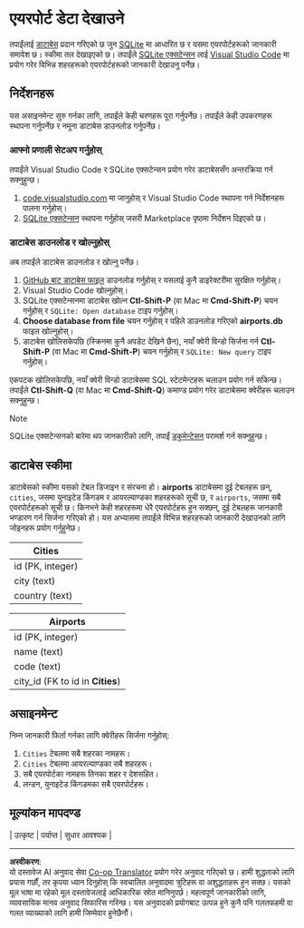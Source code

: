 <!--
CO_OP_TRANSLATOR_METADATA:
{
  "original_hash": "25b37acdfb2452917c1aa2e2ca44317a",
  "translation_date": "2025-10-24T09:54:27+00:00",
  "source_file": "2-Working-With-Data/05-relational-databases/assignment.md",
  "language_code": "ne"
}
-->
# एयरपोर्ट डेटा देखाउने

तपाईंलाई [डाटाबेस](https://raw.githubusercontent.com/Microsoft/Data-Science-For-Beginners/main/2-Working-With-Data/05-relational-databases/airports.db) प्रदान गरिएको छ जुन [SQLite](https://sqlite.org/index.html) मा आधारित छ र यसमा एयरपोर्टहरूको जानकारी समावेश छ। स्कीमा तल देखाइएको छ। तपाईंले [SQLite एक्सटेन्सन](https://marketplace.visualstudio.com/items?itemName=alexcvzz.vscode-sqlite&WT.mc_id=academic-77958-bethanycheum) लाई [Visual Studio Code](https://code.visualstudio.com?WT.mc_id=academic-77958-bethanycheum) मा प्रयोग गरेर विभिन्न शहरहरूको एयरपोर्टहरूको जानकारी देखाउनु पर्नेछ।

## निर्देशनहरू

यस असाइनमेन्ट सुरु गर्नका लागि, तपाईंले केही चरणहरू पूरा गर्नुपर्नेछ। तपाईंले केही उपकरणहरू स्थापना गर्नुपर्नेछ र नमूना डाटाबेस डाउनलोड गर्नुपर्नेछ।

### आफ्नो प्रणाली सेटअप गर्नुहोस्

तपाईंले Visual Studio Code र SQLite एक्सटेन्सन प्रयोग गरेर डाटाबेससँग अन्तरक्रिया गर्न सक्नुहुन्छ।

1. [code.visualstudio.com](https://code.visualstudio.com?WT.mc_id=academic-77958-bethanycheum) मा जानुहोस् र Visual Studio Code स्थापना गर्न निर्देशनहरू पालना गर्नुहोस्।
1. [SQLite एक्सटेन्सन](https://marketplace.visualstudio.com/items?itemName=alexcvzz.vscode-sqlite&WT.mc_id=academic-77958-bethanycheum) स्थापना गर्नुहोस् जसरी Marketplace पृष्ठमा निर्देशन दिइएको छ।

### डाटाबेस डाउनलोड र खोल्नुहोस्

अब तपाईंले डाटाबेस डाउनलोड र खोल्नु पर्नेछ।

1. [GitHub बाट डाटाबेस फाइल](https://raw.githubusercontent.com/Microsoft/Data-Science-For-Beginners/main/2-Working-With-Data/05-relational-databases/airports.db) डाउनलोड गर्नुहोस् र यसलाई कुनै डाइरेक्टरीमा सुरक्षित गर्नुहोस्।
1. Visual Studio Code खोल्नुहोस्।
1. SQLite एक्सटेन्सनमा डाटाबेस खोल्न **Ctl-Shift-P** (वा Mac मा **Cmd-Shift-P**) चयन गर्नुहोस् र `SQLite: Open database` टाइप गर्नुहोस्।
1. **Choose database from file** चयन गर्नुहोस् र पहिले डाउनलोड गरिएको **airports.db** फाइल खोल्नुहोस्।
1. डाटाबेस खोलिसकेपछि (स्क्रिनमा कुनै अपडेट देखिने छैन), नयाँ क्वेरी विन्डो सिर्जना गर्न **Ctl-Shift-P** (वा Mac मा **Cmd-Shift-P**) चयन गर्नुहोस् र `SQLite: New query` टाइप गर्नुहोस्।

एकपटक खोलिसकेपछि, नयाँ क्वेरी विन्डो डाटाबेसमा SQL स्टेटमेन्टहरू चलाउन प्रयोग गर्न सकिन्छ। तपाईंले **Ctl-Shift-Q** (वा Mac मा **Cmd-Shift-Q**) कमाण्ड प्रयोग गरेर डाटाबेसमा क्वेरीहरू चलाउन सक्नुहुन्छ।

> [!NOTE] 
> SQLite एक्सटेन्सनको बारेमा थप जानकारीको लागि, तपाईं [डकुमेन्टेसन](https://marketplace.visualstudio.com/items?itemName=alexcvzz.vscode-sqlite&WT.mc_id=academic-77958-bethanycheum) परामर्श गर्न सक्नुहुन्छ।

## डाटाबेस स्कीमा

डाटाबेसको स्कीमा यसको टेबल डिजाइन र संरचना हो। **airports** डाटाबेसमा दुई टेबलहरू छन्, `cities`, जसमा युनाइटेड किंगडम र आयरल्याण्डका शहरहरूको सूची छ, र `airports`, जसमा सबै एयरपोर्टहरूको सूची छ। किनभने केही शहरहरूमा धेरै एयरपोर्टहरू हुन सक्छन्, दुई टेबलहरू जानकारी भण्डारण गर्न सिर्जना गरिएको हो। यस अभ्यासमा तपाईंले विभिन्न शहरहरूको जानकारी देखाउनको लागि जोइनहरू प्रयोग गर्नुहुनेछ।

| Cities           |
| ---------------- |
| id (PK, integer) |
| city (text)      |
| country (text)   |

| Airports                         |
| -------------------------------- |
| id (PK, integer)                 |
| name (text)                      |
| code (text)                      |
| city_id (FK to id in **Cities**) |

## असाइनमेन्ट

निम्न जानकारी फिर्ता गर्नका लागि क्वेरीहरू सिर्जना गर्नुहोस्:

1. `Cities` टेबलमा सबै शहरका नामहरू।
1. `Cities` टेबलमा आयरल्याण्डका सबै शहरहरू।
1. सबै एयरपोर्टका नामहरू तिनका शहर र देशसहित।
1. लन्डन, युनाइटेड किंगडमका सबै एयरपोर्टहरू।

## मूल्यांकन मापदण्ड

| उत्कृष्ट | पर्याप्त | सुधार आवश्यक |

---

**अस्वीकरण**:  
यो दस्तावेज AI अनुवाद सेवा [Co-op Translator](https://github.com/Azure/co-op-translator) प्रयोग गरेर अनुवाद गरिएको छ। हामी शुद्धताको लागि प्रयास गर्छौं, तर कृपया ध्यान दिनुहोस् कि स्वचालित अनुवादमा त्रुटिहरू वा अशुद्धताहरू हुन सक्छ। यसको मूल भाषा मा रहेको मूल दस्तावेजलाई आधिकारिक स्रोत मानिनुपर्छ। महत्वपूर्ण जानकारीको लागि, व्यावसायिक मानव अनुवाद सिफारिस गरिन्छ। यस अनुवादको प्रयोगबाट उत्पन्न हुने कुनै पनि गलतफहमी वा गलत व्याख्याको लागि हामी जिम्मेवार हुनेछैनौं।